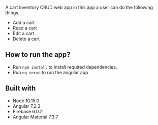 
A cart inventory CRUD web app in this app a user can do the following things.
- Add a cart
- Read a cart
- Edit a cart
- Delete a cart



## How to run the app?
- Run `npm install` to install required dependencies.
- Run `ng serve` to run the angular app

## Built with
- Node 10.15.0
- Angular 7.2.3
- Firebase 6.0.2
- Angular Material 7.3.7
